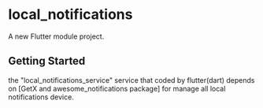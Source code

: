 # local_notifications

A new Flutter module project.

## Getting Started
the "local_notifications_service" service that coded by flutter(dart) depends on [GetX and awesome_notifications package] for manage all local notifications device.